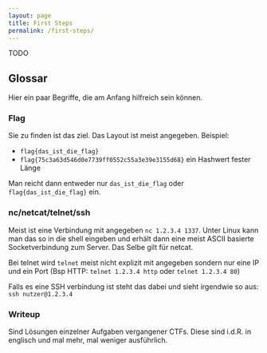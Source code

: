 ```yaml
---
layout: page
title: First Steps
permalink: /first-steps/
---
```


TODO


## Glossar
Hier ein paar Begriffe, die am Anfang hilfreich sein können.

### Flag
Sie zu finden ist das ziel. Das Layout ist meist angegeben. Beispiel:

- `flag{das_ist_die_flag}`
- `flag{75c3a63d546d0e7739ff0552c55a3e39e3155d68}` ein Hashwert fester Länge

Man reicht dann entweder nur `das_ist_die_flag` oder `flag{das_ist_die_flag}` ein.

### nc/netcat/telnet/ssh
Meist ist eine Verbindung mit angegeben `nc 1.2.3.4 1337`. Unter Linux kann man das so in die shell eingeben und erhält dann eine meist ASCII basierte Socketverbindung zum Server. Das Selbe gilt für netcat.

Bei telnet wird `telnet` meist nicht explizit mit angegeben sondern nur eine IP und ein Port (Bsp HTTP: `telnet 1.2.3.4 http` oder `telnet 1.2.3.4 80`)

Falls es eine SSH verbindung ist steht das dabei und sieht irgendwie so aus: `ssh nutzer@1.2.3.4`

### Writeup
Sind Lösungen einzelner Aufgaben vergangener CTFs. Diese sind i.d.R. in englisch und mal mehr, mal weniger ausführlich.
